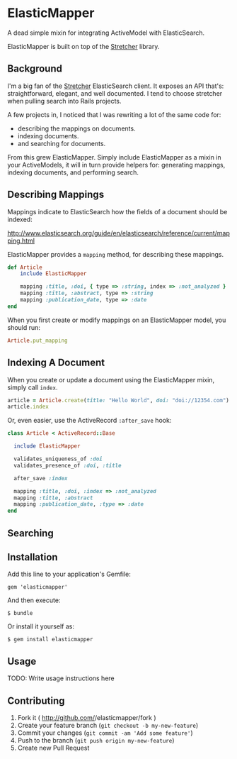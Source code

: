 ElasticMapper
=============

A dead simple mixin for integrating ActiveModel with ElasticSearch.

ElasticMapper is built on top of the [Stretcher](https://github.com/PoseBiz/stretcher) library.

Background
----------

I'm a big fan of the [Stretcher](https://github.com/PoseBiz/stretcher) ElasticSearch client. It exposes an API that's: straightforward, elegant, and well documented. I tend to choose stretcher when pulling search into Rails projects.

A few projects in, I noticed that I was rewriting a lot of the same code for:

* describing the mappings on documents.
* indexing documents.
* and searching for documents.

From this grew ElasticMapper. Simply include ElasticMapper as a mixin in your ActiveModels, it will in turn provide helpers for: generating mappings, indexing documents, and performing search.

Describing Mappings
----------------

Mappings indicate to ElasticSearch how the fields of a document should be indexed:

http://www.elasticsearch.org/guide/en/elasticsearch/reference/current/mapping.html

ElasticMapper provides a `mapping` method, for describing these mappings.

```ruby
def Article
	include ElasticMapper

	mapping :title, :doi, { type => :string, index => :not_analyzed }
	mapping :title, :abstract, type => :string
	mapping :publication_date, type => :date
end
```

When you first create or modify mappings on an ElasticMapper model, you should run:

```ruby
Article.put_mapping
```

Indexing A Document
-------------------

When you create or update a document using the ElasticMapper mixin, simply call `index`.

```ruby
article = Article.create(title: "Hello World", doi: "doi://12354.com")
article.index
```

Or, even easier, use the ActiveRecord `:after_save` hook:

```ruby
class Article < ActiveRecord::Base

  include ElasticMapper

  validates_uniqueness_of :doi
  validates_presence_of :doi, :title

  after_save :index

  mapping :title, :doi, :index => :not_analyzed
  mapping :title, :abstract
  mapping :publication_date, :type => :date
end
```

Searching
---------

## Installation

Add this line to your application's Gemfile:

    gem 'elasticmapper'

And then execute:

    $ bundle

Or install it yourself as:

    $ gem install elasticmapper

## Usage

TODO: Write usage instructions here

## Contributing

1. Fork it ( http://github.com/<my-github-username>/elasticmapper/fork )
2. Create your feature branch (`git checkout -b my-new-feature`)
3. Commit your changes (`git commit -am 'Add some feature'`)
4. Push to the branch (`git push origin my-new-feature`)
5. Create new Pull Request
